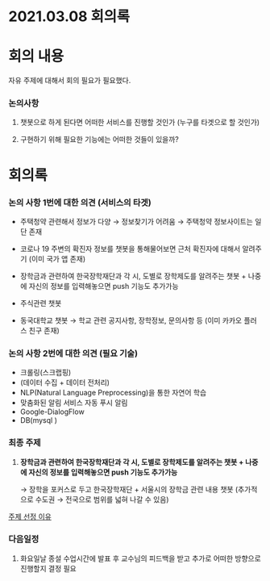 # 2021.03.08 회의록



# 회의 내용

자유 주제에 대해서 회의 필요가 필요했다. 

### 논의사항

1. 챗봇으로 하게 된다면 어떠한 서비스를 진행할 것인가 (누구를 타겟으로 할 것인가)

2. 구현하기 위해 필요한 기능에는 어떠한 것들이 있을까?



# 회의록

### 논의 사항 1번에 대한 의견 (서비스의 타겟)

- 주택청약 관련해서 정보가 다양 → 정보찾기가 어려움 → 주택청약 정보사이트는 일단 존재

- 코로나 19 주변의 확진자 정보를 챗봇을 통해물어보면 근처 확진자에 대해서 알려주기 (이미 국가 앱 존재)

- 장학금과 관련하여 한국장학재단과 각 시, 도별로 장학제도를 알려주는 챗봇 + 나중에 자신의 정보를 입력해놓으면 push 기능도 추가가능

- 주식관련 챗봇

- 동국대학교 챗봇 → 학교 관련 공지사항, 장학정보, 문의사항 등 (이미 카카오 플러스 친구 존재)



### 논의 사항 2번에 대한 의견 (필요 기술) 

- 크롤링(스크랩핑)
- (데이터 수집 + 데이터 전처리) 
- NLP(Natural Language Preprocessing)을 통한 자연어 학습 
- 맞춤화된 알림 서비스 자동 푸시 알림
- Google-DialogFlow
- DB(mysql )



### 최종 주제

1. **장학금과 관련하여 한국장학재단과 각 시, 도별로 장학제도를 알려주는 챗봇 + 나중에 자신의 정보를 입력해놓으면 push 기능도 추가가능**

   → 장학을 포커스로 두고 한국장학재단 + 서울시의 장학금 관련 내용 챗봇 (추가적으로 수도권 → 전국으로 범위를 넓혀 나갈 수 있음)

[주제 선정 이유](https://imnews.imbc.com/replay/2021/nwtoday/article/6077002_34943.html) 



### 다음일정

1. 화요일날 종설 수업시간에 발표 후 교수님의 피드백을 받고 추가로 어떠한 방향으로 진행할지 결정 필요

